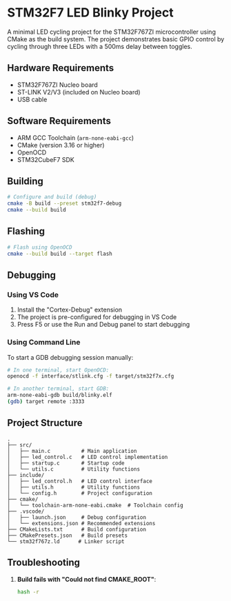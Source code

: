 # STM32F7 LED Blinky Project

A minimal LED cycling project for the STM32F767ZI microcontroller using CMake as the build system. The project demonstrates basic GPIO control by cycling through three LEDs with a 500ms delay between toggles.

## Hardware Requirements

- STM32F767ZI Nucleo board
- ST-LINK V2/V3 (included on Nucleo board)
- USB cable

## Software Requirements

- ARM GCC Toolchain (`arm-none-eabi-gcc`)
- CMake (version 3.16 or higher)
- OpenOCD
- STM32CubeF7 SDK


## Building

```bash
# Configure and build (debug)
cmake -B build --preset stm32f7-debug
cmake --build build
```

## Flashing

```bash
# Flash using OpenOCD
cmake --build build --target flash
```
## Debugging
### Using VS Code
1. Install the "Cortex-Debug" extension
2. The project is pre-configured for debugging in VS Code
3. Press F5 or use the Run and Debug panel to start debugging

### Using Command Line
To start a GDB debugging session manually:
```bash
# In one terminal, start OpenOCD:
openocd -f interface/stlink.cfg -f target/stm32f7x.cfg

# In another terminal, start GDB:
arm-none-eabi-gdb build/blinky.elf
(gdb) target remote :3333
```

## Project Structure

```
.
├── src/
│   ├── main.c          # Main application
│   ├── led_control.c   # LED control implementation
│   ├── startup.c       # Startup code
│   └── utils.c         # Utility functions
├── include/
│   ├── led_control.h   # LED control interface
│   ├── utils.h         # Utility functions
│   └── config.h        # Project configuration
├── cmake/
│   └── toolchain-arm-none-eabi.cmake  # Toolchain config
├── .vscode/
│   ├── launch.json     # Debug configuration
│   └── extensions.json # Recommended extensions
├── CMakeLists.txt      # Build configuration
├── CMakePresets.json   # Build presets
└── stm32f767z.ld      # Linker script
```


## Troubleshooting

1. **Build fails with "Could not find CMAKE_ROOT"**:
   ```bash
   hash -r
   ```

